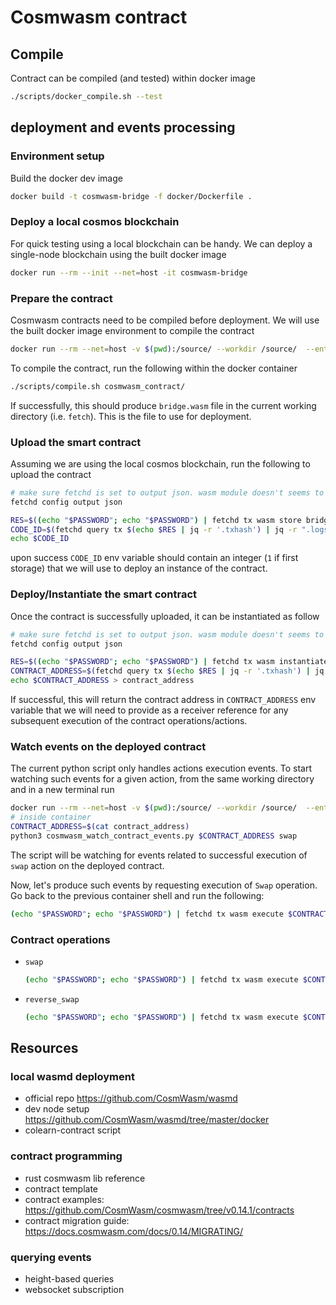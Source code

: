 # Cosmwasm contract

## Compile
Contract can be compiled (and tested) within docker image

```bash
./scripts/docker_compile.sh --test
```
## deployment and events processing

### Environment setup

Build the docker dev image

```bash
docker build -t cosmwasm-bridge -f docker/Dockerfile .
```

### Deploy a local cosmos blockchain 

For quick testing using a local blockchain can be handy. 
We can deploy a single-node blockchain using the built docker image

```bash
docker run --rm --init --net=host -it cosmwasm-bridge
```

### Prepare the contract 

Cosmwasm contracts need to be compiled before deployment.
We will use the built docker image environment to compile the contract

```bash
docker run --rm --net=host -v $(pwd):/source/ --workdir /source/  --entrypoint /bin/bash -it cosmwasm-bridge
```

To compile the contract, run the following within the docker container

```bash
./scripts/compile.sh cosmwasm_contract/
```

If successfully, this should produce `bridge.wasm` file in the current working directory (i.e. `fetch`). 
This is the file to use for deployment.


### Upload the smart contract

Assuming we are using the local cosmos blockchain, run the following to upload the contract

```bash
# make sure fetchd is set to output json. wasm module doesn't seems to support the --output flag yet
fetchd config output json 

RES=$((echo "$PASSWORD"; echo "$PASSWORD") | fetchd tx wasm store bridge.wasm --from validator --gas="auto" -y)
CODE_ID=$(fetchd query tx $(echo $RES | jq -r '.txhash') | jq -r ".logs[0].events[0].attributes[-1].value")
echo $CODE_ID

```

upon success `CODE_ID` env variable should contain an integer (`1` if first storage) that we will use to deploy an instance of the contract.

### Deploy/Instantiate the smart contract

Once the contract is successfully uploaded, it can be instantiated as follow
```bash
# make sure fetchd is set to output json. wasm module doesn't seems to support the --output flag yet
fetchd config output json 

RES=$((echo "$PASSWORD"; echo "$PASSWORD") | fetchd tx wasm instantiate $CODE_ID '{"cap":"10000", "deposit":"500", "upper_swap_limit":"1000", "lower_swap_limit":"2", "swap_fee":"1", "reverse_aggregated_allowance":"1", "reverse_aggregated_allowance_approver_cap":"1"}' --from validator --label my-bridge-contract --amount 10000ucosm -y)
CONTRACT_ADDRESS=$(fetchd query tx $(echo $RES | jq -r '.txhash') | jq -r ".logs[0].events[0].attributes[-1].value")
echo $CONTRACT_ADDRESS > contract_address
```

If successful, this will return the contract address in `CONTRACT_ADDRESS` env variable that we will need to provide as a receiver reference for any subsequent execution of the contract operations/actions.


### Watch events on the deployed contract

The current python script only handles actions execution events. To start watching such events for a given action, from the same working directory and in a new terminal run

```bash
docker run --rm --net=host -v $(pwd):/source/ --workdir /source/  --entrypoint /bin/bash -it cosmwasm-bridge
# inside container
CONTRACT_ADDRESS=$(cat contract_address)
python3 cosmwasm_watch_contract_events.py $CONTRACT_ADDRESS swap
```

The script will be watching for events related to successful execution of `swap` action on the deployed contract.

Now, let's produce such events by requesting execution of `Swap` operation. 
Go back to the previous container shell and run the following:

```bash
(echo "$PASSWORD"; echo "$PASSWORD") | fetchd tx wasm execute $CONTRACT_ADDRESS '{"swap": {"destination":"some-ether-address"}}' --amount 200ucosm --from validator -y
```

### Contract operations

+ `swap` 
  ```bash
  (echo "$PASSWORD"; echo "$PASSWORD") | fetchd tx wasm execute $CONTRACT_ADDRESS '{"swap": {"destination":"some-ether-address"}}' --amount 200ucosm --from validator -y
  ```
+ `reverse_swap`
  ```bash
  (echo "$PASSWORD"; echo "$PASSWORD") | fetchd tx wasm execute $CONTRACT_ADDRESS '{"reverse_swap": {"rid":10, "to":"fetch1f8tcyaw6tkq5f6k527leclqp644lcmzv0rgdm9", "sender":"some-ethereum-address", "origin_tx_hash":"11111111", "amount":"10", "relay_eon": 0}}' --from validator -y
  ```

## Resources
### local wasmd deployment

- official repo https://github.com/CosmWasm/wasmd
- dev node setup https://github.com/CosmWasm/wasmd/tree/master/docker
- colearn-contract script 

### contract programming

- rust cosmwasm lib reference
- contract template
- contract examples: https://github.com/CosmWasm/cosmwasm/tree/v0.14.1/contracts
- contract migration guide: https://docs.cosmwasm.com/docs/0.14/MIGRATING/

### querying events

- height-based queries
- websocket subscription